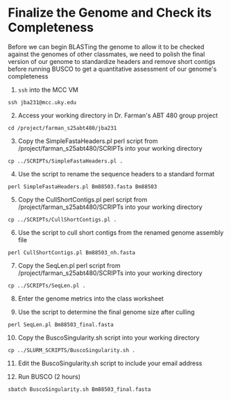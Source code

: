 # Finalize the Genome and Check its Completeness

Before we can begin BLASTing the genome to allow it to be checked against the genomes of other classmates, we need to polish the final version of our genome to standardize headers and remove short contigs before running BUSCO to get a quantitative assessment of our genome's completeness

1. `ssh` into the MCC VM

```ssh jba231@mcc.uky.edu```

2. Access your working directory in Dr. Farman's ABT 480 group project

```cd /project/farman_s25abt480/jba231```

3. Copy the SimpleFastaHeaders.pl perl script from /project/farman_s25abt480/SCRIPTs into your working directory

```cp ../SCRIPTs/SimpleFastaHeaders.pl .```

4. Use the script to rename the sequence headers to a standard format

```perl SimpleFastaHeaders.pl Bm88503.fasta Bm88503```

5. Copy the CullShortContigs.pl perl script from /project/farman_s25abt480/SCRIPTs into your working directory

```cp ../SCRIPTs/CullShortContigs.pl .```

6. Use the script to cull short contigs from the renamed genome assembly file

```perl CullShortContigs.pl Bm88503_nh.fasta```

7. Copy the SeqLen.pl perl script from /project/farman_s25abt480/SCRIPTs into your working directory

```cp ../SCRIPTs/SeqLen.pl .```

8. Enter the genome metrics into the class worksheet

9. Use the script to determine the final genome size after culling

```perl SeqLen.pl Bm88503_final.fasta```

10. Copy the BuscoSingularity.sh script into your working directory

```cp ../SLURM_SCRIPTS/BuscoSingularity.sh .```

11. Edit the BuscoSingularity.sh script to include your email address

12. Run BUSCO (2 hours)

```sbatch BuscoSingularity.sh Bm88503_final.fasta```
